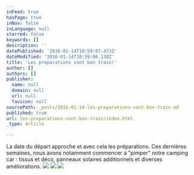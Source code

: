 ```yaml
---
inFeed: true
hasPage: true
inNav: false
inLanguage: null
starred: false
keywords: []
description: ''
datePublished: '2016-01-14T10:59:07.473Z'
dateModified: '2016-01-14T10:59:06.138Z'
title: 'Les préparations vont bon train!'
author: []
authors: []
publisher:
  name: null
  domain: null
  url: null
  favicon: null
sourcePath: _posts/2016-01-14-les-preparations-vont-bon-train.md
published: true
url: les-preparations-vont-bon-train/index.html
_type: Article

---
```

La date du départ approche et avec cela les préparations. Ces dernières semaines, nous avons notamment commencer à "pimper" notre camping car : tissus et déco, panneaux solaires additionnels et diverses améliorations.
![](https://the-grid-user-content.s3-us-west-2.amazonaws.com/f1b02f4c-43be-4a30-868b-ca04c95fdf23.jpg)
![](https://the-grid-user-content.s3-us-west-2.amazonaws.com/bd739d2f-fc27-44be-9e08-d613d849546e.jpg)
![](https://the-grid-user-content.s3-us-west-2.amazonaws.com/19642f9b-d1b7-41c5-a45b-d6bb1c65507e.jpg)